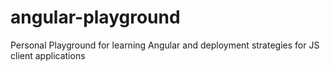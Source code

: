 # angular-playground
Personal Playground for learning Angular and deployment strategies for JS client applications
